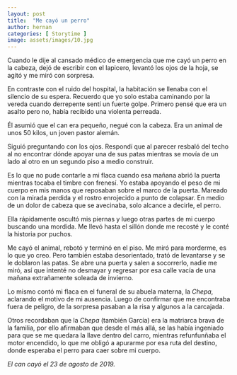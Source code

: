 ```yaml
---
layout: post
title:  "Me cayó un perro"
author: hernan
categories: [ Storytime ]
image: assets/images/10.jpg
---
```


Cuando le dije al cansado médico de emergencia que me cayó un perro en la cabeza, dejó de escribir con el lapicero, levantó los ojos de la hoja, se agitó y me miró con sorpresa. 

En contraste con el ruido del hospital, la habitación se llenaba con el silencio de su espera. Recuerdo que yo solo estaba caminando por la vereda cuando derrepente sentí un fuerte golpe. Primero pensé que era un asalto pero no, había recibido una violenta perreada. 

Él asumió que el can era pequeño, negué con la cabeza. Era un animal de unos 50 kilos, un joven pastor alemán. 

Siguió preguntando con los ojos. Respondí que al parecer resbaló del techo al no encontrar dónde apoyar una de sus patas mientras se movía de un lado al otro en un segundo piso a medio construir. 


Es lo que no pude contarle a mi flaca cuando esa mañana abrió la puerta mientras tocaba el timbre con frenesí. Yo estaba apoyando el peso de mi cuerpo en mis manos que reposaban sobre el marco de la puerta. Mareado con la mirada perdida y el rostro enrojecido a punto de colapsar. En medio de un dolor de cabeza que se avecinaba, solo alcance a decirle, el perro. 

Ella rápidamente oscultó mis piernas y luego otras partes de mi cuerpo buscando una mordida. Me llevó hasta el sillón donde me recosté y le conté la historia por puchos. 

Me cayó el animal, rebotó y terminó en el piso. Me miró para morderme, es lo que yo creo. Pero también estaba desorientado, trató de levantarse y se le doblaron las patas. Se abre una puerta y salen a socorrerlo, nadie me miró, así que intenté no desmayar y regresar por esa calle vacía de una mañana extrañamente soleada de invierno. 

Lo mismo contó mi flaca en el funeral de su abuela materna, la _Chepa_, aclarando el motivo de mi ausencia. Luego de confirmar que me encontraba fuera de peligro, de la sorpresa pasaban a la risa y algunos a la carcajada. 

Otros recordaban que la _Chepa_ (también García) era la matriarca brava de la familia, por ello afirmaban que desde el más allá, se las había ingeniado para que se me quedara la llave dentro del carro, mientras refunfunñaba el motor encendido, lo que me obligó a apurarme por esa ruta del destino, donde esperaba el perro para caer sobre mi cuerpo. 

*El can cayó el 23 de agosto de 2019.* 
